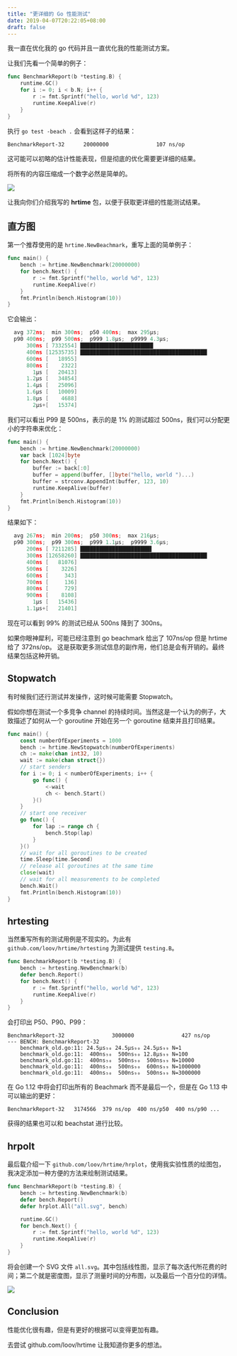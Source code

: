 ```yaml
---
title: "更详细的 Go 性能测试"
date: 2019-04-07T20:22:05+08:00
draft: false
---
```


我一直在优化我的 go 代码并且一直优化我的性能测试方案。

让我们先看一个简单的例子：

```go
func BenchmarkReport(b *testing.B) {
    runtime.GC()
    for i := 0; i < b.N; i++ {
        r := fmt.Sprintf("hello, world %d", 123)
        runtime.KeepAlive(r)
    }
}
```

执行 `go test -beach .` 会看到这样子的结果：

```
BenchmarkReport-32      20000000               107 ns/op
```

这可能可以初略的估计性能表现，但是彻底的优化需要更详细的结果。

将所有的内容压缩成一个数字必然是简单的。

![](https://static.zhengxiaowai.cc/2019-04-05-111610.png)

让我向你们介绍我写的 **hrtime** 包，以便于获取更详细的性能测试结果。

## 直方图

第一个推荐使用的是 `hrtime.NewBeachmark`，重写上面的简单例子：

```go
func main() {
    bench := hrtime.NewBenchmark(20000000)
    for bench.Next() {
        r := fmt.Sprintf("hello, world %d", 123)
        runtime.KeepAlive(r)
    }
    fmt.Println(bench.Histogram(10))
}
```

它会输出：

```go
  avg 372ns;  min 300ns;  p50 400ns;  max 295µs;
  p90 400ns;  p99 500ns;  p999 1.8µs;  p9999 4.3µs;
      300ns [ 7332554] ███████████████████████
      400ns [12535735] ████████████████████████████████████████
      600ns [   18955]
      800ns [    2322]
        1µs [   20413]
      1.2µs [   34854]
      1.4µs [   25096]
      1.6µs [   10009]
      1.8µs [    4688]
        2µs+[   15374]
```

我们可以看出 P99 是 500ns，表示的是 1% 的测试超过 500ns，我们可以分配更小的字符串来优化：

```go
func main() {
    bench := hrtime.NewBenchmark(20000000)
    var back [1024]byte
    for bench.Next() {
        buffer := back[:0]
        buffer = append(buffer, []byte("hello, world ")...)
        buffer = strconv.AppendInt(buffer, 123, 10)
        runtime.KeepAlive(buffer)
    }
    fmt.Println(bench.Histogram(10))
}
```

结果如下：

```go
  avg 267ns;  min 200ns;  p50 300ns;  max 216µs;
  p90 300ns;  p99 300ns;  p999 1.1µs;  p9999 3.6µs;
      200ns [ 7211285] ██████████████████████▌
      300ns [12658260] ████████████████████████████████████████
      400ns [   81076]
      500ns [    3226]
      600ns [     343]
      700ns [     136]
      800ns [     729]
      900ns [    8108]
        1µs [   15436]
      1.1µs+[   21401]
```

现在可以看到 99% 的测试已经从 500ns 降到了 300ns。

如果你眼神犀利，可能已经注意到 go beachmark 给出了 107ns/op 但是 hrtime 给了 372ns/op。
这是获取更多测试信息的副作用，他们总是会有开销的。最终结果包括这种开销。

## Stopwatch

有时候我们还行测试并发操作，这时候可能需要 Stopwatch。

假如你想在测试一个多竞争 channel 的持续时间。当然这是一个认为的例子，大致描述了如何从一个 goroutine 开始在另一个 goroutine 结束并且打印结果。

```go
func main() {
    const numberOfExperiments = 1000
    bench := hrtime.NewStopwatch(numberOfExperiments)
    ch := make(chan int32, 10)
    wait := make(chan struct{})
    // start senders
    for i := 0; i < numberOfExperiments; i++ {
        go func() {
            <-wait
            ch <- bench.Start()
        }()
    }
    // start one receiver
    go func() {
        for lap := range ch {
            bench.Stop(lap)
        }
    }()
    // wait for all goroutines to be created
    time.Sleep(time.Second)
    // release all goroutines at the same time
    close(wait)
    // wait for all measurements to be completed
    bench.Wait()
    fmt.Println(bench.Histogram(10))
}
```
## hrtesting

当然重写所有的测试用例是不现实的。为此有 `github.com/loov/hrtime/hrtesting` 为测试提供 `testing.B`。

```go
func BenchmarkReport(b *testing.B) {
    bench := hrtesting.NewBenchmark(b)
    defer bench.Report()
    for bench.Next() {
        r := fmt.Sprintf("hello, world %d", 123)
        runtime.KeepAlive(r)
    }
}
```

会打印出 P50、P90、P99：

```
BenchmarkReport-32               3000000               427 ns/op
--- BENCH: BenchmarkReport-32
    benchmark_old.go:11: 24.5µs₅₀ 24.5µs₉₀ 24.5µs₉₉ N=1
    benchmark_old.go:11:  400ns₅₀  500ns₉₀ 12.8µs₉₉ N=100
    benchmark_old.go:11:  400ns₅₀  500ns₉₀  500ns₉₉ N=10000
    benchmark_old.go:11:  400ns₅₀  500ns₉₀  600ns₉₉ N=1000000
    benchmark_old.go:11:  400ns₅₀  500ns₉₀  500ns₉₉ N=3000000
```

在 Go 1.12 中将会打印出所有的 Beachmark 而不是最后一个，但是在 Go 1.13 中可以输出的更好：

```
BenchmarkReport-32   3174566  379 ns/op  400 ns/p50  400 ns/p90 ...
```

获得的结果也可以和 beachstat 进行比较。

## hrpolt

最后载介绍一下 `github.com/loov/hrtime/hrplot`，使用我实验性质的绘图包，我决定添加一种方便的方法来绘制测试结果。

```go
func BenchmarkReport(b *testing.B) {
    bench := hrtesting.NewBenchmark(b)
    defer bench.Report()
    defer hrplot.All("all.svg", bench)

    runtime.GC()
    for bench.Next() {
        r := fmt.Sprintf("hello, world %d", 123)
        runtime.KeepAlive(r)
    }
}
```

将会创建一个 SVG 文件 `all.svg`。其中包括线性图，显示了每次迭代所花费的时间；第二个就是密度图，显示了测量时间的分布图，以及最后一个百分位的详情。

![](https://static.zhengxiaowai.cc/2019-04-05-122821.jpg)

## Conclusion

性能优化很有趣，但是有更好的根据可以变得更加有趣。

去尝试 github.com/loov/hrtime 让我知道你更多的想法。
